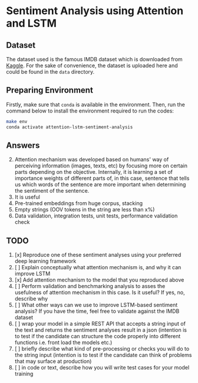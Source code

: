 # Sentiment Analysis using Attention and LSTM

## Dataset

The dataset used is the famous IMDB dataset which is downloaded from [Kaggle](https://www.kaggle.com/lakshmi25npathi/imdb-dataset-of-50k-movie-reviews). For the sake of convenience, the dataset is uploaded here and could be found in the `data` directory.

## Preparing Environment

Firstly, make sure that `conda` is available in the environment. Then, run the command below to install the environment required to run the codes:

```bash
make env
conda activate attention-lstm-sentiment-analysis
```

## Answers

2. Attention mechanism was developed based on humans' way of perceiving information (images, texts, etc) by focusing more on certain parts depending on the objective. Internally, it is learning a set of importance weights of different parts of, in this case, sentence that tells us which words of the sentence are more important when determining the sentiment of the sentence.
4. It is useful
5. Pre-trained embeddings from huge corpus, stacking
7. Empty strings (OOV tokens in the string are less than x%)
8. Data validation, integration tests, unit tests, performance validation check

## TODO

1. [x] Reproduce one of these sentiment analyses using your preferred deep learning framework
2. [ ] Explain conceptually what attention mechanism is, and why it can improve LSTM
3. [x] Add attention mechanism to the model that you reproduced above
4. [ ] Perform validation and benchmarking analysis to asses the usefulness of attention mechanism in this case. Is it useful? If yes, no, describe why
5. [ ] What other ways can we use to improve LSTM-based sentiment analysis? If you have the time, feel
free to validate against the IMDB dataset
6. [ ] wrap your model in a simple REST API that accepts a string input of the text and returns the
sentiment analyses result in a json (intention is to test if the candidate can structure the code
properly into different functions i.e. front load the models etc.)
7. [ ] briefly describe what kind of pre-processing or checks you will do to the string input (intention is to
test if the candidate can think of problems that may surface at production)
8. [ ] in code or text, describe how you will write test cases for your model training